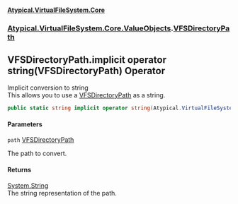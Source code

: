 #### [Atypical.VirtualFileSystem.Core](VirtualFileSystem.md 'VirtualFileSystem')
### [Atypical.VirtualFileSystem.Core.ValueObjects](VirtualFileSystem.md#Atypical.VirtualFileSystem.Core.ValueObjects 'Atypical.VirtualFileSystem.Core.ValueObjects').[VFSDirectoryPath](VFSDirectoryPath.md 'Atypical.VirtualFileSystem.Core.ValueObjects.VFSDirectoryPath')

## VFSDirectoryPath.implicit operator string(VFSDirectoryPath) Operator

Implicit conversion to string  
This allows you to use a [VFSDirectoryPath](VFSDirectoryPath.md 'Atypical.VirtualFileSystem.Core.ValueObjects.VFSDirectoryPath') as a string.

```csharp
public static string implicit operator string(Atypical.VirtualFileSystem.Core.ValueObjects.VFSDirectoryPath path);
```
#### Parameters

<a name='Atypical.VirtualFileSystem.Core.ValueObjects.VFSDirectoryPath.op_Implicitstring(Atypical.VirtualFileSystem.Core.ValueObjects.VFSDirectoryPath).path'></a>

`path` [VFSDirectoryPath](VFSDirectoryPath.md 'Atypical.VirtualFileSystem.Core.ValueObjects.VFSDirectoryPath')

The path to convert.

#### Returns
[System.String](https://docs.microsoft.com/en-us/dotnet/api/System.String 'System.String')  
The string representation of the path.